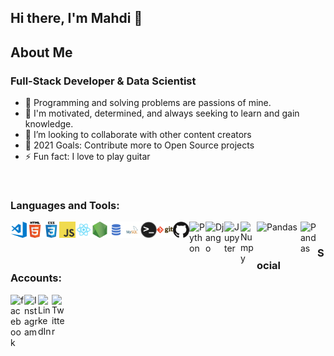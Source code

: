 ## Hi there, I'm Mahdi 👋

## About Me

### Full-Stack Developer & Data Scientist

- 🔭 Programming and solving problems are passions of mine.
- 📕 I'm motivated, determined, and always seeking to learn and gain knowledge.
- 👯 I’m looking to collaborate with other content creators
- 🥅 2021 Goals: Contribute more to Open Source projects
- ⚡ Fun fact: I love to play guitar

<br />

### Languages and Tools:

<img align="left" alt="Visual Studio Code" width="26px" src="https://raw.githubusercontent.com/github/explore/80688e429a7d4ef2fca1e82350fe8e3517d3494d/topics/visual-studio-code/visual-studio-code.png" />
<img align="left" alt="HTML5" width="26px" src="https://raw.githubusercontent.com/github/explore/80688e429a7d4ef2fca1e82350fe8e3517d3494d/topics/html/html.png" />
<img align="left" alt="CSS3" width="26px" src="https://raw.githubusercontent.com/github/explore/80688e429a7d4ef2fca1e82350fe8e3517d3494d/topics/css/css.png" />
<img align="left" alt="JavaScript" width="26px" src="https://raw.githubusercontent.com/github/explore/80688e429a7d4ef2fca1e82350fe8e3517d3494d/topics/javascript/javascript.png" />
<img align="left" alt="React" width="26px" src="https://raw.githubusercontent.com/github/explore/80688e429a7d4ef2fca1e82350fe8e3517d3494d/topics/react/react.png" />
<img align="left" alt="Node.js" width="26px" src="https://raw.githubusercontent.com/github/explore/80688e429a7d4ef2fca1e82350fe8e3517d3494d/topics/nodejs/nodejs.png" />
<img align="left" alt="SQL" width="26px" src="https://raw.githubusercontent.com/github/explore/80688e429a7d4ef2fca1e82350fe8e3517d3494d/topics/sql/sql.png" />
<img align="left" alt="MySQL" width="26px" src="https://raw.githubusercontent.com/github/explore/80688e429a7d4ef2fca1e82350fe8e3517d3494d/topics/mysql/mysql.png" />
<img align="left" alt="Terminal" width="26px" src="https://raw.githubusercontent.com/github/explore/80688e429a7d4ef2fca1e82350fe8e3517d3494d/topics/terminal/terminal.png" />
<img align="left" alt="Git" width="26px" src="https://raw.githubusercontent.com/github/explore/80688e429a7d4ef2fca1e82350fe8e3517d3494d/topics/git/git.png" />
<img align="left" alt="GitHub" width="26px" src="https://raw.githubusercontent.com/github/explore/78df643247d429f6cc873026c0622819ad797942/topics/github/github.png" />
<img align="left" alt="Python" width="26px" src="https://www.flaticon.com/svg/vstatic/svg/919/919852.svg?token=exp=1613678339~hmac=443d56a7e92b3bcbba053ec1ddd997a7" />
<img align="left" alt="Django" width="30px" src="https://cdn.icon-icons.com/icons2/2107/PNG/512/file_type_django_icon_130645.png" />
<img align="left" alt="Jupyter" width="26px" src="https://upload.wikimedia.org/wikipedia/commons/3/38/Jupyter_logo.svg" />
<img align="left" alt="Numpy" width="26px" src="https://www.pngkey.com/png/full/96-961478_in-order-to-show-how-holoviews-works-well.png" />
<img align="left" alt="Pandas" width="70px" src="https://upload.wikimedia.org/wikipedia/commons/thumb/e/ed/Pandas_logo.svg/1920px-Pandas_logo.svg.png" />
<img align="left" alt="Pandas" width="27px" src="https://static.javatpoint.com/tutorial/matplotlib/images/matplotlib-tutorial.png" />


<br />

### Social Accounts:

[<img align="left" alt="facebook" width="22px" src="https://cdn.jsdelivr.net/npm/simple-icons@v3/icons/facebook.svg" />][facebook]
[<img align="left" alt="Instagram" width="22px" src="https://cdn.jsdelivr.net/npm/simple-icons@v3/icons/instagram.svg" />][instagram]
[<img align="left" alt="LinkedIn" width="22px" src="https://cdn.jsdelivr.net/npm/simple-icons@v3/icons/linkedin.svg" />][linkedin]
[<img align="left" alt="Twitter" width="22px" src="https://cdn.jsdelivr.net/npm/simple-icons@v3/icons/twitter.svg" />][twitter]

<br />




[twitter]: https://twitter.com/MahdiBouaziz7
[instagram]: https://www.instagram.com/mahdii.bouaziz/
[linkedin]: https://www.linkedin.com/in/mahdibouaziz/
[facebook]: https://www.facebook.com/mahdi.bouaziz.319
